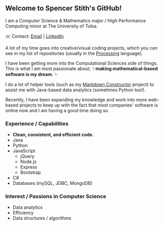## Welcome to Spencer Stith's GitHub!

I am a Computer Science & Mathematics major / High Performance Computing minor at The University of Tulsa.

✉️ Contact: [Email](mailto:spencerstith@yahoo.com) | [LinkedIn](https://www.linkedin.com/in/spencer-stith/)


A lot of my time goes into creative/visual coding projects, which you can see in my list of repositories (usually in the [Processing](https://processing.org) language).

I have been getting more into the Computational Sciences side of things.
This is what I am most passionate about; ✨**making mathematical-based software is my dream**. ✨

I do a lot of helper tools (such as my [Markdown Constructor](https://github.com/spencerstith/Markdown-Constructor) project) to assist me with Java-based data analytics (sometimes Python too!).

Recently, I have been expanding my knowledge and work into more web-based projects to keep up with the fact that most companies' software is online now and I am having a good time doing so.

### Experience / Capabilities
* **Clean, consistent, and efficient code.**
* Java
* Python
* JavaScript
  * jQuery
  * Node.js
  * Express
  * Bootstrap
* C#
* Databases (mySQL, JDBC, MongoDB)

### Interest / Passions in Computer Science
* Data analytics
* Efficiency
* Data structures / algorithms
